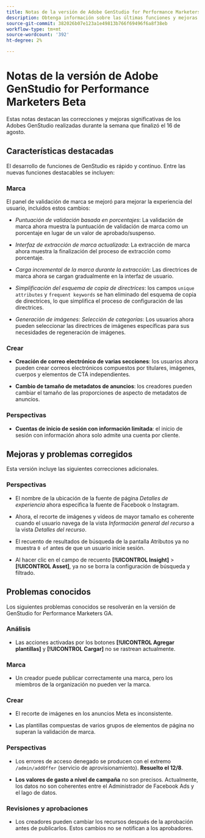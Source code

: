 ```yaml
---
title: Notas de la versión de Adobe GenStudio for Performance Marketers Beta
description: Obtenga información sobre las últimas funciones y mejoras de Adobe GenStudio.
source-git-commit: 382026b07e123a1e49813b766f69496f6a8f38eb
workflow-type: tm+mt
source-wordcount: '392'
ht-degree: 2%

---
```



# Notas de la versión de Adobe GenStudio for Performance Marketers Beta

Estas notas destacan las correcciones y mejoras significativas de los Adobes GenStudio realizadas durante la semana que finalizó el 16 de agosto.

## Características destacadas

El desarrollo de funciones de GenStudio es rápido y continuo. Entre las nuevas funciones destacables se incluyen:

### Marca

El panel de validación de marca se mejoró para mejorar la experiencia del usuario, incluidos estos cambios:

* _Puntuación de validación basada en porcentajes_: La validación de marca ahora muestra la puntuación de validación de marca como un porcentaje en lugar de un valor de aprobado/suspenso.

* _Interfaz de extracción de marca actualizada_: La extracción de marca ahora muestra la finalización del proceso de extracción como porcentaje.

* _Carga incremental de la marca durante la extracción_: Las directrices de marca ahora se cargan gradualmente en la interfaz de usuario.

* _Simplificación del esquema de copia de directrices_: los campos `unique attributes` y `frequent keywords` se han eliminado del esquema de copia de directrices, lo que simplifica el proceso de configuración de las directrices.

* _Generación de imágenes: Selección de categorías_: Los usuarios ahora pueden seleccionar las directrices de imágenes específicas para sus necesidades de regeneración de imágenes.

### Crear

* **Creación de correo electrónico de varias secciones**: los usuarios ahora pueden crear correos electrónicos compuestos por titulares, imágenes, cuerpos y elementos de CTA independientes.

* **Cambio de tamaño de metadatos de anuncios**: los creadores pueden cambiar el tamaño de las proporciones de aspecto de metadatos de anuncios.

### Perspectivas

* **Cuentas de inicio de sesión con información limitada**: el inicio de sesión con información ahora solo admite una cuenta por cliente.

## Mejoras y problemas corregidos

Esta versión incluye las siguientes correcciones adicionales.

### Perspectivas

* El nombre de la ubicación de la fuente de página _Detalles de experiencia_ ahora especifica la fuente de Facebook o Instagram.

* Ahora, el recorte de imágenes y vídeos de mayor tamaño es coherente cuando el usuario navega de la vista _Información general del recurso_ a la vista _Detalles del recurso_.

* El recuento de resultados de búsqueda de la pantalla Atributos ya no muestra `0 of` antes de que un usuario inicie sesión. <!-- GS- 3665 -->

* Al hacer clic en el campo de recuento **[!UICONTROL Insight]** > **[!UICONTROL Asset]**, ya no se borra la configuración de búsqueda y filtrado. <!-- GS-3476 -->

## Problemas conocidos

Los siguientes problemas conocidos se resolverán en la versión de GenStudio for Performance Marketers GA.

### Análisis

* Las acciones activadas por los botones **[!UICONTROL Agregar plantillas]** y **[!UICONTROL Cargar]** no se rastrean actualmente. <!-- GS-3505 -->

### Marca

* Un creador puede publicar correctamente una marca, pero los miembros de la organización no pueden ver la marca. <!-- XI-2197 -->

### Crear

* El recorte de imágenes en los anuncios Meta es inconsistente. <!-- GS-3739 -->

* Las plantillas compuestas de varios grupos de elementos de página no superan la validación de marca. <!-- GS-4037 -->

### Perspectivas

* Los errores de acceso denegado se producen con el extremo `/admin/addOffer` (servicio de aprovisionamiento). **Resuelto el 12/8**. <!-- GS-4047 -->

* **Los valores de gasto a nivel de campaña** no son precisos. Actualmente, los datos no son coherentes entre el Administrador de Facebook Ads y el lago de datos. <!-- GS-3202 -->

### Revisiones y aprobaciones

* Los creadores pueden cambiar los recursos después de la aprobación antes de publicarlos. Estos cambios no se notifican a los aprobadores.
